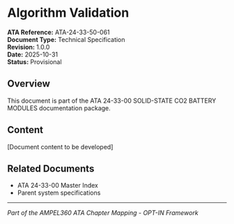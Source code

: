 # Algorithm Validation

**ATA Reference:** ATA-24-33-50-061  
**Document Type:** Technical Specification  
**Revision:** 1.0.0  
**Date:** 2025-10-31  
**Status:** Provisional

## Overview

This document is part of the ATA 24-33-00 SOLID-STATE CO2 BATTERY MODULES documentation package.

## Content

[Document content to be developed]

## Related Documents

- ATA 24-33-00 Master Index
- Parent system specifications

---
*Part of the AMPEL360 ATA Chapter Mapping - OPT-IN Framework*
